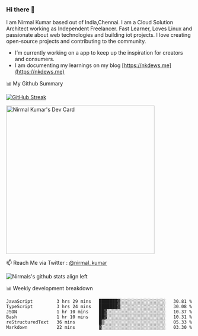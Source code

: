 ### Hi there 👋

 I am Nirmal Kumar based out of India,Chennai. I am a Cloud Solution Architect working as Independent Freelancer. Fast Learner, Loves Linux and passionate about web technologies and building iot projects. I love creating open-source projects and contributing to the community.

- I’m currently working on a app to keep up the inspiration for creators and consumers.
- I am documenting my learnings on my blog [https://nkdews.me](https://nkdews.me)


📊 My Github Summary

[![GitHub Streak](https://github-readme-streak-stats.herokuapp.com?user=nk-gears&theme=dark&hide_border=true&date_format=M%20j%5B%2C%20Y%5D)](https://git.io/streak-stats)

<a href="https://app.daily.dev/nirmal_kumar"><img src="https://api.daily.dev/devcards/a16cfcf02d384b16b41de71ce4d1d811.png?r=8ve" width="400" alt="Nirmal Kumar's Dev Card"/></a>

📫 Reach Me via  Twitter : [@nirmal_kumar](https://twitter.com/nirmal_kumar)

![Nirmals's github stats align left](https://github-readme-stats.vercel.app/api?username=nk-gears&show_icons=true)


📊 Weekly development breakdown

<!--START_SECTION:waka-->

```text
JavaScript         3 hrs 29 mins   ███████▓░░░░░░░░░░░░░░░░░   30.81 %
TypeScript         3 hrs 24 mins   ███████▓░░░░░░░░░░░░░░░░░   30.08 %
JSON               1 hr 10 mins    ██▓░░░░░░░░░░░░░░░░░░░░░░   10.37 %
Bash               1 hr 10 mins    ██▓░░░░░░░░░░░░░░░░░░░░░░   10.31 %
reStructuredText   36 mins         █▒░░░░░░░░░░░░░░░░░░░░░░░   05.33 %
Markdown           22 mins         ▓░░░░░░░░░░░░░░░░░░░░░░░░   03.30 %
```

<!--END_SECTION:waka-->


